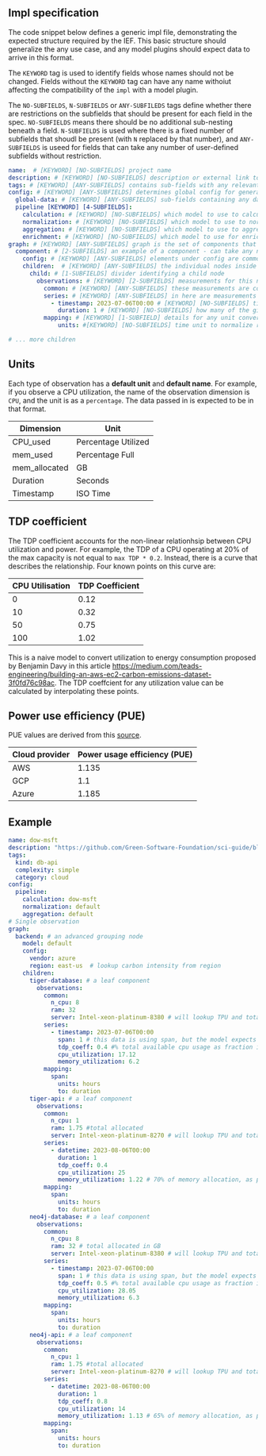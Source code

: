 ## Impl specification

The code snippet below defines a generic impl file, demonstrating the expected structure required by the IEF. This basic structure should generalize the any use case, and any model plugins should expect data to arrive in this format.

The `KEYWORD` tag is used to identify fields whose names should not be changed. Fields without the `KEYWORD` tag can have any name withoiut affecting the compatibility of the `impl` with a model plugin.

The `NO-SUBFIELDS`, `N-SUBFIELDS` or `ANY-SUBFILEDS` tags define whether there are restrictions on the subfields that should be present for each field in the spec. `NO-SUBFIELDS` means there should be no additional sub-nesting beneath a field. `N-SUBFIELDS` is used where there is a fixed number of subfields that shoudl be present (with `N` replaced by that number), and `ANY-SUBFIELDS` is useed for fields that can take any number of user-defined subfields without restriction.

```yaml
name:  # [KEYWORD] [NO-SUBFIELDS] project name
description: # [KEYWORD] [NO-SUBFIELDS] description or external link to project site/docs 
tags: # [KEYWORD] [ANY-SUBFIELDS] contains sub-fields with any relevant topic tags
config: # [KEYWORD] [ANY-SUBFIELDS] determines global config for generating energy calcs that apply to all nodes 
  global-data: # [KEYWORD] [ANY-SUBFIELDS] sub-fields containing any data that is common across the entire graph
  pipeline [KEYWORD] [4-SUBFIELDS]:
    calculation: # [KEYWORD] [NO-SUBFIELDS] which model to use to calculate energy/carbon
    normalization: # [KEYWORD] [NO-SUBFIELDS] which model to use to normalize over time
    aggregation: # [KEYWORD] [NO-SUBFIELDS] which model to use to aggregate data
    enrichment: # [KEYWORD] [NO-SUBFIELDS] which model to use for enrichment
graph: # [KEYWORD] [ANY-SUBFIELDS] graph is the set of components that make up the system under examination.
  component: # [2-SUBFIELDS] an example of a component - can take any name
    config: # [KEYWORD] [ANY-SUBFIELDS] elements under config are common to all children for this graph component
    children:  # [KEYWORD] [ANY-SUBFIELDS] the individual nodes inside this component
      child: # [1-SUBFIELDS] divider identifying a child node
        observations: # [KEYWORD] [2-SUBFIELDS] measurements for this node
          common: # [KEYWORD] [ANY-SUBFIELDS] these measurements are common across all timeseries elements for this child
          series: # [KEYWORD] [ANY-SUBFIELDS] in here are measurements at specific times - can be any number of these per child
            - timestamp: 2023-07-06T00:00 # [KEYWORD] [NO-SUBFIELDS] time when measurement occurred
              duration: 1 # [KEYWORD] [NO-SUBFIELDS] how many of the given time units does each observation represent?
          mapping: # [KEYWORD] [1-SUBFIELD] details for any unit conversions required
              units: #[KEYWORD] [NO-SUBFIELDS] time unit to normalize results to

# ... more children 
```

## Units

Each type of observation has a **default unit** and **default name**. For example, if you observe a CPU utilization, the name of the observation dimension is `CPU`, and the unit is as a `percentage`. The data passed in is expected to be in that format.

| Dimension     | Unit                |
| ------------- | ------------------- |
| CPU_used      | Percentage Utilized |
| mem_used      | Percentage Full     |
| mem_allocated | GB                  |
| Duration      | Seconds             |
| Timestamp     | ISO Time            |



## TDP coefficient

The TDP coefficient accounts for the non-linear relationhsip between CPU utilization and power. For example, the TDP of a CPU operating at 20% of the max capacity is not equal to `max TDP * 0.2`. Instead, there is a curve that describes the relationship. Four known points on this curve are:

| CPU Utilisation | TDP Coefficient |
| --------------- | --------------- |
| 0               | 0.12            |
| 10              | 0.32            |
| 50              | 0.75            |
| 100             | 1.02            |

This is a naive model to convert utilization to energy consumption proposed by Benjamin Davy in this article https://medium.com/teads-engineering/building-an-aws-ec2-carbon-emissions-dataset-3f0fd76c98ac. The TDP coeffcient for any utilization value can be calculated by interpolating these points.


## Power use efficiency (PUE)

PUE values are derived from this [source](https://github.com/cloud-carbon-footprint/cloud-carbon-footprint/blob/e48c659f6dafc8b783e570053024f28b88aafc79/microsite/docs/Methodology.md#power-usage-effectiveness).

| Cloud provider | Power usage efficiency (PUE) |
| -------------- | ---------------------------- |
| AWS            | 1.135                        |
| GCP            | 1.1                          |
| Azure          | 1.185                        |





## Example

```yaml
name: dow-msft
description: "https://github.com/Green-Software-Foundation/sci-guide/blob/dev/use-case-submissions/dow-msft-Graph-DB.md"
tags:
  kind: db-api
  complexity: simple
  category: cloud
config:
  pipeline:
    calculation: dow-msft
    normalization: default
    aggregation: default
# Single observation
graph:
  backend: # an advanced grouping node
    model: default  
    config: 
      vendor: azure
      region: east-us  # lookup carbon intensity from region
    children: 
      tiger-database: # a leaf component
        observations: 
          common:
            n_cpu: 8
            ram: 32
            server: Intel-xeon-platinum-8380 # will lookup TPU and total embodied coefficients from model name
          series:
            - timestamp: 2023-07-06T00:00
              span: 1 # this data is using span, but the model expects duration
              tdp_coeff: 0.4 #% total available cpu usage as fraction in range 0-1
              cpu_utilization: 17.12
              memory_utilization: 6.2
          mapping:
            span:
              units: hours
              to: duration
      tiger-api: # a leaf component
        observations: 
          common:
            n_cpu: 1
            ram: 1.75 #total allocated
            server: Intel-xeon-platinum-8270 # will lookup TPU and total embodied coefficients from model name
          series:      
            - datetime: 2023-08-06T00:00
              duration: 1
              tdp_coeff: 0.4
              cpu_utilization: 25
              memory_utilization: 1.22 # 70% of memory allocation, as per docs
          mapping:
            span:
              units: hours
              to: duration
      neo4j-database: # a leaf component
        observations: 
          common:
            n_cpu: 8
            ram: 32 # total allocated in GB
            server: Intel-xeon-platinum-8380 # will lookup TPU and total embodied coefficients from model name
          series:
            - timestamp: 2023-07-06T00:00
              span: 1 # this data is using span, but the model expects duration
              tdp_coeff: 0.5 #% total available cpu usage as fraction in range 0-1
              cpu_utilization: 28.05
              memory_utilization: 6.3
          mapping:
            span:
              units: hours
              to: duration
      neo4j-api: # a leaf component
        observations: 
          common:
            n_cpu: 1
            ram: 1.75 #total allocated
            server: Intel-xeon-platinum-8270 # will lookup TPU and total embodied coefficients from model name
          series:      
            - datetime: 2023-08-06T00:00
              duration: 1
              tdp_coeff: 0.8
              cpu_utilization: 14
              memory_utilization: 1.13 # 65% of memory allocation, as per docs
          mapping:
            span:
              units: hours
              to: duration

```